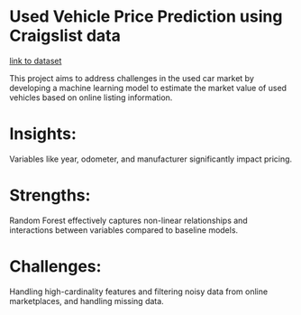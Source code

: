# Used Vehicle Price Prediction using Craigslist data
[link to dataset](https://www.kaggle.com/datasets/austinreese/craigslist-carstrucks-data)

This project aims to address challenges in the used car market by developing a machine learning model to estimate the market value of used vehicles based on online listing information.

# Insights:  
Variables like year, odometer, and manufacturer significantly impact pricing.  
# Strengths:  
Random Forest effectively captures non-linear relationships and interactions between variables compared to baseline models.  
# Challenges: 
Handling high-cardinality features and filtering noisy data from online marketplaces, and handling missing data.  
